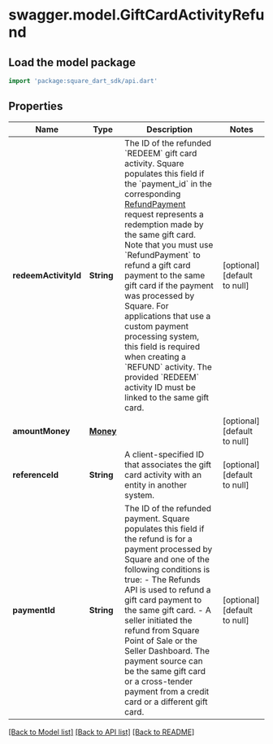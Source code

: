 # swagger.model.GiftCardActivityRefund

## Load the model package
```dart
import 'package:square_dart_sdk/api.dart'
```

## Properties
Name | Type | Description | Notes
------------ | ------------- | ------------- | -------------
**redeemActivityId** | **String** | The ID of the refunded &#x60;REDEEM&#x60; gift card activity. Square populates this field if the  &#x60;payment_id&#x60; in the corresponding [RefundPayment](https://developer.squareup.com/reference/square_2023-12-13/refunds-api/refund-payment) request  represents a redemption made by the same gift card. Note that you must use &#x60;RefundPayment&#x60;  to refund a gift card payment to the same gift card if the payment was processed by Square.  For applications that use a custom payment processing system, this field is required when creating a &#x60;REFUND&#x60; activity. The provided &#x60;REDEEM&#x60; activity ID must be linked to the same gift card. | [optional] [default to null]
**amountMoney** | [**Money**](Money.md) |  | [optional] [default to null]
**referenceId** | **String** | A client-specified ID that associates the gift card activity with an entity in another system. | [optional] [default to null]
**paymentId** | **String** | The ID of the refunded payment. Square populates this field if the refund is for a  payment processed by Square and one of the following conditions is true:  - The Refunds API is used to refund a gift card payment to the same gift card. - A seller initiated the refund from Square Point of Sale or the Seller Dashboard. The payment source can be the  same gift card or a cross-tender payment from a credit card or a different gift card. | [optional] [default to null]

[[Back to Model list]](../README.md#documentation-for-models) [[Back to API list]](../README.md#documentation-for-api-endpoints) [[Back to README]](../README.md)

